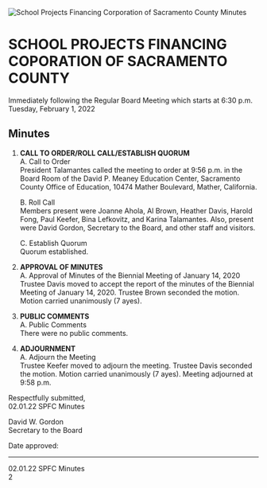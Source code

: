 <!-- Page 1 -->
![School Projects Financing Corporation of Sacramento County Minutes](https://via.placeholder.com/768x993.png?text=SCHOOL+PROJECTS+FINANCING+COPORATION+OF+SACRAMENTO+COUNTY+Minutes)

# SCHOOL PROJECTS FINANCING COPORATION OF SACRAMENTO COUNTY
Immediately following the Regular Board Meeting which starts at 6:30 p.m.  
Tuesday, February 1, 2022

## Minutes

1. **CALL TO ORDER/ROLL CALL/ESTABLISH QUORUM**  
   A. Call to Order  
   President Talamantes called the meeting to order at 9:56 p.m. in the Board Room of the David P. Meaney Education Center, Sacramento County Office of Education, 10474 Mather Boulevard, Mather, California.  

   B. Roll Call  
   Members present were Joanne Ahola, Al Brown, Heather Davis, Harold Fong, Paul Keefer, Bina Lefkovitz, and Karina Talamantes. Also, present were David Gordon, Secretary to the Board, and other staff and visitors.  

   C. Establish Quorum  
   Quorum established.  

2. **APPROVAL OF MINUTES**  
   A. Approval of Minutes of the Biennial Meeting of January 14, 2020  
   Trustee Davis moved to accept the report of the minutes of the Biennial Meeting of January 14, 2020. Trustee Brown seconded the motion. Motion carried unanimously (7 ayes).  

3. **PUBLIC COMMENTS**  
   A. Public Comments  
   There were no public comments.  

4. **ADJOURNMENT**  
   A. Adjourn the Meeting  
   Trustee Keefer moved to adjourn the meeting. Trustee Davis seconded the motion. Motion carried unanimously (7 ayes). Meeting adjourned at 9:58 p.m.  

Respectfully submitted,  
02.01.22 SPFC Minutes  
<!-- Page 2 -->
David W. Gordon  
Secretary to the Board  

Date approved:  

---

02.01.22 SPFC Minutes  
2  
